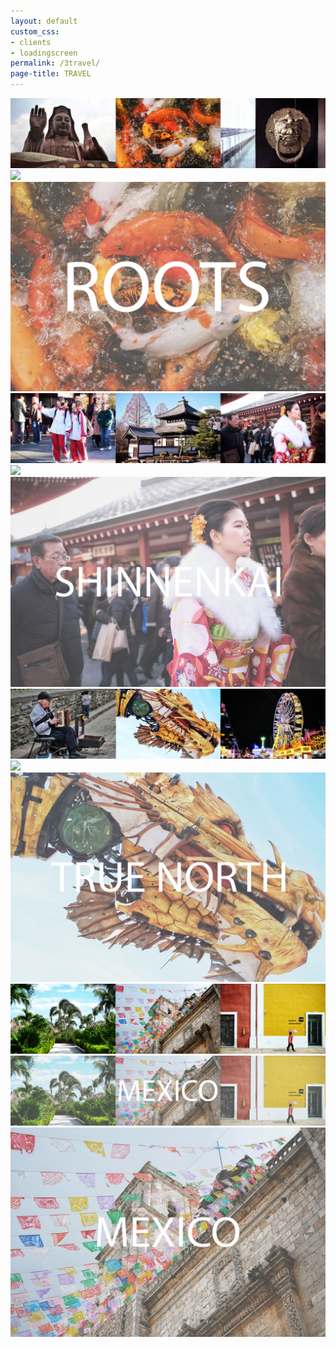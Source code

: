 ```yaml
---
layout: default
custom_css: 
- clients
- loadingscreen
permalink: /3travel/
page-title: TRAVEL
---
```

<div class="page-content">
	<div class="row galleries remove-padding hidden-sm hidden-xs">
		<a class="image-banner" href="/5roots">
			<div class="col-md-12 remove-padding">
				<img src="/assets/travel/nav/5roots.jpg" onmouseover="this.src='/assets/travel/nav/roots-hover.jpg'" onmouseout="this.src='/assets/travel/nav/5roots.jpg'">
			</div>
		</a>
	</div>
	<div class="col-sm-12 visible-sm remove-padding">
		<div class="row remove-padding">
			<a class="image-banner" href="/5roots">
				<img src="/assets/travel/nav/roots-hover.jpg"/>
			</a>
		</div>
	</div>
	<div class="col-xs-12 visible-xs remove-padding">
		<div class="row remove-padding" id="horizontal">
			<a class="image-banner" href="/5roots">
				<img src="/assets/travel/nav/1roots.jpg"/>
			</a>
		</div>
	</div>
	<div class="row galleries remove-padding hidden-sm hidden-xs">
		<a class="image-banner" href="/6shinnenkai">
			<div class="col-md-12 remove-padding">
				<img src="/assets/travel/nav/6shinnenkai.jpg" onmouseover="this.src='/assets/travel/nav/shinnenkai-hover.jpg'" onmouseout="this.src='/assets/travel/nav/6shinnenkai.jpg'">
			</div>
		</a>
	</div>
	<div class="col-sm-12 visible-sm remove-padding">
		<div class="row remove-padding">
			<a class="image-banner" href="/6shinnenkai">
				<img src="/assets/travel/nav/shinnenkai-hover.jpg"/>
			</a>
		</div>
	</div>
	<div class="col-xs-12 visible-xs remove-padding">
		<div class="row remove-padding" id="horizontal">
			<a class="image-banner" href="/6shinnenkai">
				<img src="/assets/travel/nav/2shinnenkai.jpg"/>
			</a>
		</div>
    </div>
	<div class="row galleries remove-padding hidden-sm hidden-xs">
		<a class="image-banner" href="/7true-north">
			<div class="col-md-12 remove-padding">
				<img src="/assets/travel/nav/7true-north.jpg" onmouseover="this.src='/assets/travel/nav/true-north-hover.jpg'" onmouseout="this.src='/assets/travel/nav/7true-north.jpg'">
			</div>
		</a>
	</div>
	<div class="col-sm-12 visible-sm remove-padding">
		<div class="row remove-padding">
			<a class="image-banner" href="/7true-north">
				<img src="/assets/travel/nav/true-north-hover.jpg"/>
			</a>
		</div>
	</div>
	<div class="col-xs-12 visible-xs remove-padding">
		<div class="row remove-padding" id="horizontal">
			<a class="image-banner" href="/7true-north">
				<img src="/assets/travel/nav/3true-north.jpg"/>
			</a>
		</div>
    </div>
	<div class="row galleries remove-padding hidden-sm hidden-xs">
		<a class="image-banner" href="/8mexico">
			<div class="col-md-12 remove-padding">
				<img src="/assets/travel/nav/8mexico.jpg" onmouseover="this.src='/assets/travel/nav/mexico-hover.jpg'" onmouseout="this.src='/assets/travel/nav/8mexico.jpg'">
			</div>
		</a>
	</div>
	<div class="col-sm-12 visible-sm remove-padding">
		<div class="row remove-padding">
			<a class="image-banner" href="/8mexico">
				<img src="/assets/travel/nav/mexico-hover.jpg"/>
			</a>
		</div>
	</div>
	<div class="col-xs-12 visible-xs remove-padding">
		<div class="row remove-padding" id="horizontal">
			<a class="image-banner" href="/8mexico">
				<img src="/assets/travel/nav/4mexico.jpg"/>
			</a>
		</div>
    </div>
</div>
